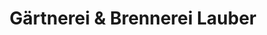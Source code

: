 ---
title: "Gärtnerei & Brennerei Lauber"
url: /bruchsal/gaertnerei-und-brennerei-lauber/
shop: Blumen
---